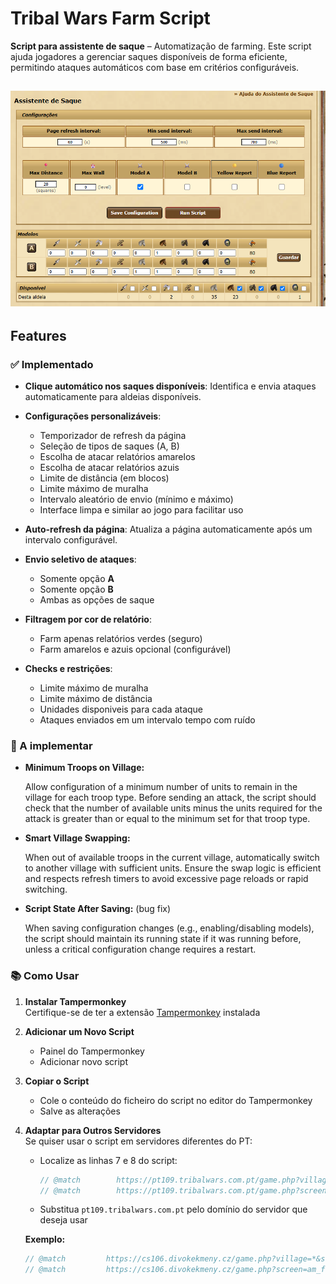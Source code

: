 # Tribal Wars Farm Script

**Script para assistente de saque** – Automatização de farming. Este script ajuda jogadores a gerenciar saques disponíveis de forma eficiente, permitindo ataques automáticos com base em critérios configuráveis.

![alt text](preview.png)
---

## Features

### ✅ Implementado
- **Clique automático nos saques disponíveis**: Identifica e envia ataques automaticamente para aldeias disponíveis.

- **Configurações personalizáveis**:
  - Temporizador de refresh da página
  - Seleção de tipos de saques (A, B)
  - Escolha de atacar relatórios amarelos
  - Escolha de atacar relatórios azuis
  - Limite de distância (em blocos)
  - Limite máximo de muralha
  - Intervalo aleatório de envio (mínimo e máximo)
  - Interface limpa e similar ao jogo para facilitar uso

- **Auto-refresh da página**: Atualiza a página automaticamente após um intervalo configurável.

- **Envio seletivo de ataques**:
  - Somente opção **A**
  - Somente opção **B**
  - Ambas as opções de saque
- **Filtragem por cor de relatório**:
  - Farm apenas relatórios verdes (seguro)
  - Farm amarelos e azuis opcional (configurável)


- **Checks e restrições**:
  - Limite máximo de muralha
  - Limite máximo de distância
  - Unidades disponiveis para cada ataque
  - Ataques enviados em um intervalo tempo com ruído

### 🚧 A implementar

- **Minimum Troops on Village:**

  Allow configuration of a minimum number of units to remain in the village for each troop type. Before sending an attack, the script should check that the number of available units minus the units required for the attack is greater than or equal to the minimum set for that troop type.

- **Smart Village Swapping:**

  When out of available troops in the current village, automatically switch to another village with sufficient units. Ensure the swap logic is efficient and respects refresh timers to avoid excessive page reloads or rapid switching.

- **Script State After Saving:**  (bug fix)

  When saving configuration changes (e.g., enabling/disabling models), the script should maintain its running state if it was running before, unless a critical configuration change requires a restart.



### 📚 Como Usar

1. **Instalar Tampermonkey**  
   Certifique-se de ter a extensão [Tampermonkey](https://www.tampermonkey.net/) instalada 
2. **Adicionar um Novo Script**  
   - Painel do Tampermonkey  
   - Adicionar novo script

3. **Copiar o Script**  
   - Cole o conteúdo do ficheiro do script no editor do Tampermonkey  
   - Salve as alterações

4. **Adaptar para Outros Servidores**  
   Se quiser usar o script em servidores diferentes do PT:  
   - Localize as linhas 7 e 8 do script:  
     ```javascript
     // @match        https://pt109.tribalwars.com.pt/game.php?village=*&screen=am_farm
     // @match        https://pt109.tribalwars.com.pt/game.php?screen=am_farm&village=*
     ```
   - Substitua `pt109.tribalwars.com.pt` pelo domínio do servidor que deseja usar
   
   **Exemplo:**
    ```javascript
    // @match         https://cs106.divokekmeny.cz/game.php?village=*&screen=am_farm
    // @match         https://cs106.divokekmeny.cz/game.php?screen=am_farm&village=*
    ```
